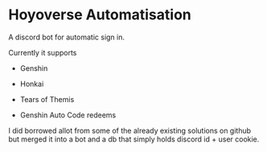 # Hoyoverse Automatisation
A discord bot for automatic sign in. 

Currently it supports
- Genshin
- Honkai
- Tears of Themis

- Genshin Auto Code redeems

I did borrowed allot from some of the already existing solutions on github but merged it into a bot and a db that simply holds discord id + user cookie. 

